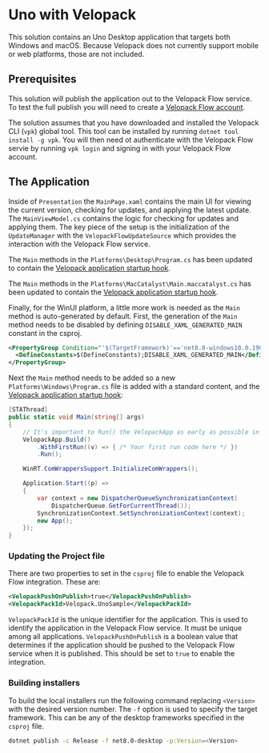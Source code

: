 # Uno with Velopack

This solution contains an Uno Desktop application that targets both Windows and macOS. Because Velopack does not currently support mobile or web platforms, those are not included.

## Prerequisites
This solution will publish the application out to the Velopack Flow service. To test the full publish you will need to create a [Velopack Flow account](https://app.velopack.io).

The solution assumes that you have downloaded and installed the Velopack CLI (`vpk`) global tool. This tool can be installed by running `dotnet tool install -g vpk`. You will then need ot authenticate with the Velopack Flow servie by running `vpk login` and signing in with your Velopack Flow account.

## The Application
Inside of `Presentation` the `MainPage.xaml` contains the main UI for viewing the current version, checking for updates, and applying the latest update.
The `MainViewModel.cs` contains the logic for checking for updates and applying them. The key piece of the setup is the initialization of the `UpdateManager` with the `VelopackFlowUpdateSource` which provides the interaction with the Velopack Flow service.

The `Main` methods in the `Platforms\Desktop\Program.cs` has been updated to contain the [Velopack application startup hook](https://docs.velopack.io/integrating/overview).

The `Main` methods in the `Platforms\MacCatalyst\Main.maccatalyst.cs` has been updated to contain the [Velopack application startup hook](https://docs.velopack.io/integrating/overview).

Finally, for the WinUI platform, a little more work is needed as the `Main` method is auto-generated by default.
First, the generation of the `Main` method needs to be disabled by defining `DISABLE_XAML_GENERATED_MAIN` constant in the csproj.
```xml
<PropertyGroup Condition="'$(TargetFramework)'=='net8.0-windows10.0.19041'">
  <DefineConstants>$(DefineConstants);DISABLE_XAML_GENERATED_MAIN</DefineConstants>
</PropertyGroup>
```
Next the `Main` method needs to be added so a new `Platforms\Windows\Program.cs` file is added with a standard content, and the [Velopack application startup hook](https://docs.velopack.io/integrating/overview):
```csharp
[STAThread]
public static void Main(string[] args)
{
    // It's important to Run() the VelopackApp as early as possible in app startup.
    VelopackApp.Build()
        .WithFirstRun((v) => { /* Your first run code here */ })
        .Run();

    WinRT.ComWrappersSupport.InitializeComWrappers();

    Application.Start((p) =>
    {
        var context = new DispatcherQueueSynchronizationContext(
            DispatcherQueue.GetForCurrentThread());
        SynchronizationContext.SetSynchronizationContext(context);
        new App();
    });
}
```

### Updating the Project file
There are two properties to set in the `csproj` file to enable the Velopack Flow integration. These are:
```xml
<VelopackPushOnPublish>true</VelopackPushOnPublish>
<VelopackPackId>Velopack.UnoSample</VelopackPackId>
```

`VelopackPackId` is the unique identifier for the application. This is used to identify the application in the Velopack Flow service. It must be unique among all applications.
`VelopackPushOnPublish` is a boolean value that determines if the application should be pushed to the Velopack Flow service when it is published. This should be set to `true` to enable the integration.

### Building installers
To build the local installers run the following command replacing `<Version>` with the desired version number.
The `-f` option is used to specify the target framework. This can be any of the desktop frameworks specified in the `csproj` file.
```bash
dotnet publish -c Release -f net8.0-desktop -p:Version=<Version>
```
